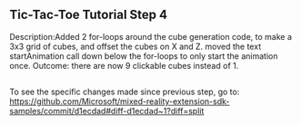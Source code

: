 ## Tic-Tac-Toe Tutorial Step 4 
Description:Added 2 for-loops around the cube generation code, to make a 3x3 grid of cubes, and offset the cubes on X and Z. moved the text startAnimation call down below the for-loops to only start the animation once. Outcome: there are now 9 clickable cubes instead of 1.
##
To see the specific changes made since previous step, go to:
https://github.com/Microsoft/mixed-reality-extension-sdk-samples/commit/d1ecdad#diff-d1ecdad~1?diff=split
